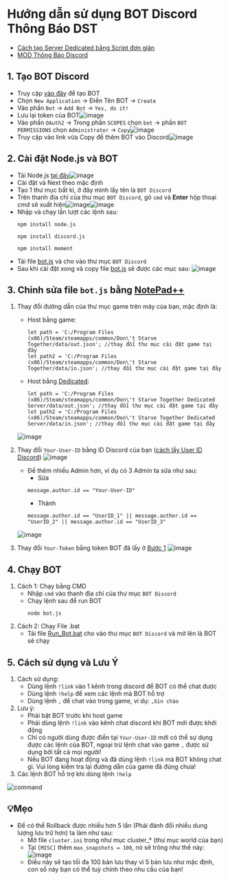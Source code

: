 # Hướng dẫn sử dụng BOT Discord Thông Báo DST

- [Cách tạo Server Dedicated bằng Script đơn giản](https://dont-starve-game.fandom.com/vi/wiki/Dedicated_server)
- [MOD Thông Báo Discord](https://steamcommunity.com/sharedfiles/filedetails/?id=2537774396)

## 1. Tạo BOT Discord
- Truy cập [vào đây](https://discord.com/developers/applications) để tạo BOT
- Chọn `New Application` -> Điền Tên BOT -> `Create`
- Vào phần `Bot` -> `Add Bot` -> `Yes, do it!`
- Lưu lại token của BOT![image](https://user-images.githubusercontent.com/57210639/128592478-a39cce56-44d9-436a-8f44-5c8077a40c06.png)
- Vào phần `OAuth2` -> Trong phần `SCOPES` chọn `bot` -> phần `BOT PERMISSIONS` chọn `Administrator` -> `Copy`![image](https://user-images.githubusercontent.com/57210639/128592633-258fa11e-b105-438e-bec8-5faebae5583d.png)
- Truy cập vào link vừa Copy để thêm BOT vào Discord![image](https://user-images.githubusercontent.com/57210639/128592696-1b5e814e-b0f9-41d5-82d2-5d4624fc63ed.png)



## 2. Cài đặt Node.js và BOT
- Tải Node.js [tại đây](https://nodejs.org/en/)![image](https://user-images.githubusercontent.com/57210639/128591515-8e1cbc5b-2ac5-405b-925e-c93ca7d8f308.png)
- Cài đặt và Next theo mặc định
- Tạo 1 thư mục bất kì, ở đây mình lấy tên là `BOT Discord`
- Trên thanh địa chỉ của thư mục `BOT Discord`, gõ `cmd` và **Enter** hộp thoại cmd sẽ xuất hiện![image](https://user-images.githubusercontent.com/57210639/128591687-66ba0f58-0ee5-4fdc-af0c-2e6d47035102.png)![image](https://user-images.githubusercontent.com/57210639/128591731-5629d2f2-8eaf-4a38-ac23-58349e934ce0.png)
- Nhập và chạy lần lượt các lệnh sau: 
  ```
  npm install node.js
  ```
  ```
  npm install discord.js
  ```
  ```
  npm install moment
  ```
- Tải file [bot.js](bot.js) và cho vào thư mục `BOT Discord`
- Sau khi cài đặt xong và copy file [bot.js](bot.js) sẽ được các mục sau: ![image](https://user-images.githubusercontent.com/57210639/128592187-aa41c923-115c-41d9-81e2-5ad5a1ff3b91.png)
## 3. Chỉnh sửa file `bot.js` bằng [NotePad++](https://notepad-plus-plus.org/downloads/v7.0/)
1. Thay đổi đường dẫn của thư mục game trên máy của bạn, mặc định là:
   -  Host bằng game: 
      ```
      let path = 'C:/Program Files (x86)/Steam/steamapps/common/Don\'t Starve Together/data/out.json'; //thay đổi thư mục cài đặt game tại đây
      let path2 = 'C:/Program Files (x86)/Steam/steamapps/common/Don\'t Starve Together/data/in.json'; //thay đổi thư mục cài đặt game tại đây
      ```
   -  Host bằng [Dedicated](https://dont-starve-game.fandom.com/vi/wiki/Dedicated_server):
      ```
      let path = 'C:/Program Files (x86)/Steam/steamapps/common/Don\'t Starve Together Dedicated Server/data/out.json'; //thay đổi thư mục cài đặt game tại đây
      let path2 = 'C:/Program Files (x86)/Steam/steamapps/common/Don\'t Starve Together Dedicated Server/data/in.json'; //thay đổi thư mục cài đặt game tại đây
      ```
   ![image](https://user-images.githubusercontent.com/57210639/128593100-38da5a0e-7785-4d20-88ef-cc074f4ce1cc.png)
2. Thay đổi `Your-User-ID` bằng ID Discord của bạn ([cách lấy User ID Discord](https://techswift.org/2020/04/22/how-to-find-your-user-id-on-discord/)) ![image](https://user-images.githubusercontent.com/57210639/128592990-99f3f572-6068-43c2-9fea-556743656aff.png)
   - Để thêm nhiều Admin hơn, ví dụ có 3 Admin ta sửa như sau:
     - Sửa 
     ```
     message.author.id == "Your-User-ID"
     ```
     - Thành
     ```
     message.author.id == "UserID_1" || message.author.id == "UserID_2" || message.author.id == "UserID_3"
     ```
   ![image](https://user-images.githubusercontent.com/57210639/128594212-59c9d974-6188-48bc-bfe3-c7cb2f8261f5.png)

4. Thay đổi `Your-Token` bằng token BOT đã lấy ở [Bước 1](#1-tạo-bot-discord) ![image](https://user-images.githubusercontent.com/57210639/128593146-57536273-4056-421b-bf0b-be6031a96a1b.png)
## 4. Chạy BOT
1. Cách 1: Chạy bằng CMD
   - Nhập `cmd` vào thanh địa chỉ của thư mục `BOT Discord`
   - Chạy lệnh sau để run BOT
     ```
     node bot.js
     ```
2. Cách 2: Chạy File .bat
   - Tải file [Run_Bot.bat](Run_Bot.bat) cho vào thư mục `BOT Discord` và mở lên là BOT sẽ chạy
## 5. Cách sử dụng và Lưu Ý
1. Cách sử dụng:
   - Dùng lệnh `!link` vào 1 kênh trong discord để BOT có thể chat được
   - Dùng lệnh `!help` để xem các lệnh mà BOT hỗ trợ
   - Dùng lệnh `,` để chat vào trong game, ví dụ: `,Xin chào`
2. Lưu ý:
   - Phải bật BOT trước khi host game
   - Phải dùng lệnh `!link` vào kênh chat discord khi BOT mới được khởi động 
   - Chỉ có người dùng được điền tại `Your-User-ID` mới có thể sự dụng được các lệnh của BOT, ngoại trừ lệnh chat vào game `,` được sử dụng bởi tất cả mọi người!
   - Nếu BOT đang hoạt động và đã dùng lệnh `!link` mà BOT không chat gì. Vui lòng kiểm tra lại đường dẫn của game đã đúng chưa!
3. Các lệnh BOT hỗ trợ khi dùng lệnh `!help`

![command](https://user-images.githubusercontent.com/57210639/128593662-644b1680-b5e8-4020-9d51-ddc509a7bc62.png)

## 💡Mẹo 
- Để có thể Rollback được nhiều hơn 5 lần (Phải đánh đổi nhiều dung lượng lưu trữ hơn) ta làm như sau:
  - Mở file `cluster.ini` trong như mục cluster_* (thư mục world của bạn)
  - Tại `[MISC]` thêm `max_snapshots = 100`, nó sẽ trông như thế này: 
  ![image](https://user-images.githubusercontent.com/57210639/128594633-bdc131a5-c1ef-4c0f-86c1-07bc379860a3.png)
  - Điều này sẽ tạo tối đa 100 bản lưu thay vì 5 bản lưu như mặc định, con số này bạn có thể tuỳ chỉnh theo nhu cầu của bạn!
